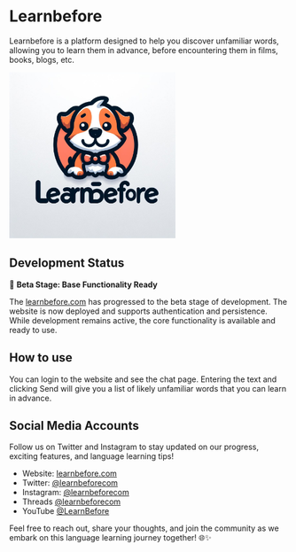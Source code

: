 # Learnbefore

Learnbefore is a platform designed to help you discover unfamiliar words, allowing you to learn them in advance, before
encountering them in films, books, blogs, etc.

  <img src="img/learnie.jpg" alt="Learnie" style="max-width:300px; max-height:300px;">

## Development Status

🚧 **Beta Stage: Base Functionality Ready**

The [learnbefore.com](https://learnbefore.com) has progressed to the beta stage of development. The website is now
deployed and supports authentication
and persistence. While development remains active, the core functionality is available and ready to use.

## How to use

You can login to the website and see the chat page. Entering the text and clicking Send will give you a list of likely
unfamiliar words that you can learn in advance.

## Social Media Accounts

Follow us on Twitter and Instagram to stay updated on our progress, exciting features, and language learning tips!

- Website: [learnbefore.com](https//learnbefore.com)
- Twitter: [@learnbeforecom](https://twitter.com/learnbeforecom)
- Instagram: [@learnbeforecom](https://www.instagram.com/learnbeforecom/)
- Threads [@learnbeforecom](https://www.threads.net/@learnbeforecom)
- YouTube [@LearnBefore](https://www.youtube.com/@LearnBefore)

Feel free to reach out, share your thoughts, and join the community as we embark on this language learning journey
together! 🌐✨
